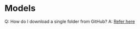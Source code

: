 # Models

Q: How do I download a single folder from GitHub?
A: [Refer here](https://www.zhihu.com/question/25369412)